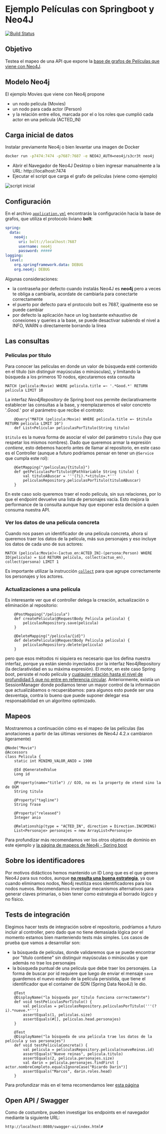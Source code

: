 # Ejemplo Películas con Springboot y Neo4J

[![Build Status](https://www.travis-ci.com/uqbar-project/eg-peliculas-springboot-neo4j.svg?token=sgTrpz74HU8UubV6ofCw&branch=master)](https://www.travis-ci.com/uqbar-project/eg-peliculas-springboot-neo4j)

## Objetivo

Testea el mapeo de una API que expone la [base de grafos de Películas que viene con Neo4J](https://neo4j.com/developer/example-project/).

## Modelo Neo4j

El ejemplo Movies que viene con Neo4j propone

* un nodo película (Movies)
* un nodo para cada actor (Person)
* y la relación entre ellos, marcada por el o los roles que cumplió cada actor en una película (ACTED_IN)

## Carga inicial de datos

Instalar previamente Neo4j o bien levantar una imagen de Docker

<!-- ```bash
Instalar la última versión de Neo4j con Docker
docker pull neo4j:4.2.3
docker run \
     --publish=7474:7474 --publish=7687:7687 \
     --volume=$HOME/neo4j/data:/data \
     neo4j:4.2.3
``` -->

```bash
docker run -p7474:7474 -p7687:7687 -e NEO4J_AUTH=neo4j/s3cr3t neo4j
```

- Abrir el Navegador de Neo4J Desktop o bien ingresar manualmente a la URL: http://localhost:7474
- Ejecutar el script que carga el grafo de películas (viene como ejemplo)

![script inicial](./video/scriptInicial.gif)

## Configuración

En el archivo [`application.yml`](./src/main/resources/application.yml) encontrarás la configuración hacia la base de grafos, que utiliza el protocolo liviano **bolt**:

```yml
spring:
  data:
    neo4j:
      uri: bolt://localhost:7687
      username: neo4j
      password: #####
logging:
  level:
    org.springframework.data: DEBUG
    org.neo4j: DEBUG
```

Algunas consideraciones:

- la contraseña por defecto cuando instalás Neo4J es **neo4j** pero a veces te obliga a cambiarla, acordate de cambiarla para conectarte correctamente
- el puerto por defecto para el protocolo bolt es 7687, igualmente eso se puede cambiar
- por defecto la aplicación hace un log bastante exhaustivo de conexiones y queries a la base, se puede desactivar subiendo el nivel a INFO, WARN o directamente borrando la línea

## Las consultas

### Películas por título

Para conocer las películas en donde un valor de búsqueda esté contenido en el título (sin distinguir mayúsculas o minúsculas), y limitando la búsqueda a los primeros 10 nodos, ejecutaremos esta consulta

```cypher
MATCH (pelicula:Movie) WHERE pelicula.title =~ '.*Good.*' RETURN pelicula LIMIT 10
```

La interfaz _Neo4jRepository_ de Spring boot nos permite declarativamente establecer las consultas a la base, y reemplazaremos el valor concreto '.*Good.*' por el parámetro que recibe el contrato:

```xtend
	@Query("MATCH (pelicula:Movie) WHERE pelicula.title =~ $titulo RETURN pelicula LIMIT 10")
	def List<Pelicula> peliculasPorTitulo(String titulo)
```

`$titulo` es la nueva forma de asociar el valor del parámetro `titulo` (hay que respetar los mismos nombres). Dado que queremos armar la expresión _contiene_, esto debemos hacerlo antes de llamar al repositorio, en este caso es el Controller (aunque a futuro podríamos pensar en tener un `@Service` que cumpla este rol):

```xtend
	@GetMapping("/peliculas/{titulo}")
	def getPeliculasPorTitulo(@PathVariable String titulo) {
		val tituloABuscar = '''(?i).*«titulo».*'''
		peliculasRepository.peliculasPorTitulo(tituloABuscar)
	}
```

En este caso solo queremos traer el nodo película, sin sus relaciones, por lo que el endpoint devuelve una lista de personajes vacía. Esto mejora la performance de la consulta aunque hay que exponer esta decisión a quien consuma nuestra API.
### Ver los datos de una película concreta

Cuando nos pasen un identificador de una película concreta, ahora sí queremos traer los datos de la película, más sus personajes y eso incluye los datos de cada uno de sus actores:

```cypher
MATCH (pelicula:Movie)<-[actuo_en:ACTED_IN]-(persona:Person) WHERE ID(pelicula) = $id RETURN pelicula, collect(actuo_en), collect(persona) LIMIT 1
```

Es importante utilizar la instrucción [`collect`](https://neo4j.com/docs/cypher-manual/current/functions/aggregating/#functions-collect) para que agrupe correctamente los personajes y los actores.

### Actualizaciones a una película

Es interesante ver que el controller delega la creación, actualización o eliminación al repositorio:

```xtend
	@PostMapping("/pelicula")
	def createPelicula(@RequestBody Pelicula pelicula) {
		peliculasRepository.save(pelicula)
	}

	@DeleteMapping("/pelicula/{id}")
	def deletePelicula(@RequestBody Pelicula pelicula) {
		peliculasRepository.delete(pelicula)
	}
```

pero que esos métodos ni siquiera es necesario que los defina nuestra interfaz, porque ya están siendo inyectados por la interfaz Neo4jRepository (la declaratividad en su máxima expresión). El motor, en este caso Spring boot, persiste el nodo película y [cualquier relación hasta el nivel de profundidad 5 que no entre en referencia circular](https://community.neo4j.com/t/repository-save-find-depth/15181). Anteriormente, existía un SessionManager donde podíamos tener un mayor control de la información que actualizábamos o recuperábamos: para algunos esto puede ser una desventaja, contra lo bueno que puede suponer delegar esa responsabilidad en un algoritmo optimizado.

## Mapeos

Mostraremos a continuación cómo es el mapeo de las películas (las anotaciones a partir de las últimas versiones de Neo4J 4.2.x cambiaron ligeramente)

```xtend
@Node("Movie")
@Accessors
class Pelicula {
	static int MINIMO_VALOR_ANIO = 1900
	
	@Id @GeneratedValue
	Long id

	@Property(name="title") // OJO, no es la property de xtend sino la de OGM
	String titulo
	
	@Property("tagline")
	String frase
	
	@Property("released")
	Integer anio
	
	@Relationship(type = "ACTED_IN", direction = Direction.INCOMING)
	List<Personaje> personajes = new ArrayList<Personaje>
```

Para profundizar más recomendamos ver los otros objetos de dominio en este ejemplo y [la página de mapeos de Neo4j - Spring boot](https://docs.spring.io/spring-data/neo4j/docs/current/reference/html/#mapping)

## Sobre los identificadores

Por motivos didácticos hemos mantenido un ID Long que es el que genera Neo4J para sus nodos, aunque [**no resulta una buena estrategia**](https://stackoverflow.com/questions/27336536/reuse-of-deleted-nodes-ids-in-neo4j), ya que cuando eliminamos nodos, Neo4j reutiliza esos identificadores para los nodos nuevos. Recomendamos investigar mecanismos alternativos para generar claves primarias, o bien tener como estrategia el borrado lógico y no físico.

## Tests de integración

Elegimos hacer tests de integración sobre el repositorio, podríamos a futuro incluir al controller, pero dado que no tiene demasiada lógica por el momento estamos bien manteniendo tests más simples. Los casos de prueba que vamos a desarrollar son:

- la búsqueda de películas, donde validaremos que se puede encontrar por "título contiene" sin distinguir mayúsculas o minúsculas y que además no trae los personajes
- la búsqueda puntual de una película que debe traer los personajes. La forma de buscar por id requiere que luego de enviar el mensaje `save` guardemos el nuevo estado de la película persistida, que tiene el identificador que el container de SDN (Spring Data Neo4J) le dio.

```xtend
	@Test
	@DisplayName("la búsqueda por título funciona correctamente")
	def void testPeliculasPorTitulo() {
		val peliculas = peliculasRepository.peliculasPorTitulo('''(?i).*nueve.*''')
		assertEquals(1, peliculas.size)
		assertEquals(#[], peliculas.head.personajes)
	}

	@Test
	@DisplayName("la búsqueda de una película trae los datos de la película y sus personajes")
	def void testPeliculaConcreta() {
		val pelicula = peliculasRepository.pelicula(nueveReinas.id)
		assertEquals("Nueve reinas", pelicula.titulo)
		assertEquals(2, pelicula.personajes.size)
		val darin = pelicula.personajes.findFirst [ actor.nombreCompleto.equalsIgnoreCase("Ricardo Darín")]
		assertEquals("Marcos", darin.roles.head)
	}

```

Para profundizar más en el tema recomendamos leer [esta página](https://medium.com/neo4j/testing-your-neo4j-based-java-application-34bef487cc3c)

## Open API / Swagger

Como de costumbre, pueden investigar los endpoints en el navegador mediante la siguiente URL:

```url
http://localhost:8080/swagger-ui/index.html#
```